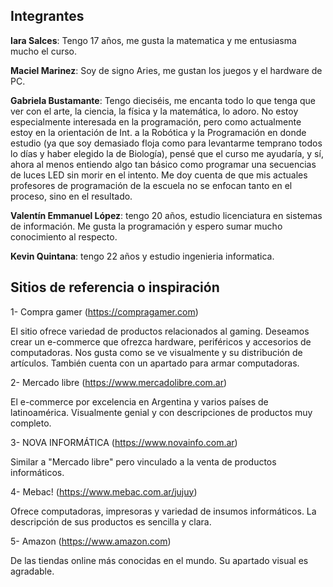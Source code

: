 ﻿## Integrantes

**Iara Salces**: Tengo 17 años, me gusta la matematica y me entusiasma mucho el curso.

**Maciel Marinez**: Soy de signo Aries, me gustan los juegos y el hardware de PC.

**Gabriela Bustamante**: Tengo dieciséis, me encanta todo lo que tenga que ver con el arte, la ciencia, la física y la matemática, lo adoro. No estoy especialmente interesada en la programación, pero como actualmente estoy en la orientación de Int. a la Robótica y la Programación en donde estudio (ya que soy demasiado floja como para levantarme temprano todos lo días y haber elegido la de Biología), pensé que el curso me ayudaría, y sí, ahora al menos entiendo algo tan básico como programar una secuencias de luces LED sin morir en el intento. Me doy cuenta de que mis actuales profesores de programación de la escuela no se enfocan tanto en el proceso, sino en el resultado.

**Valentín Emmanuel López**: tengo 20 años, estudio licenciatura en sistemas de información. Me gusta la programación y espero sumar mucho conocimiento al respecto.

**Kevin Quintana**: tengo 22 años y estudio ingenieria informatica.

## Sitios de referencia o inspiración

1- Compra gamer (https://compragamer.com)

 El sitio ofrece variedad de productos relacionados al gaming. Deseamos crear un e-commerce que ofrezca hardware, periféricos y accesorios de computadoras.
 Nos gusta como se ve visualmente y su distribución de artículos. También cuenta con un apartado para armar computadoras.

2- Mercado libre (https://www.mercadolibre.com.ar)

 El e-commerce por excelencia en Argentina y varios países de latinoamérica. Visualmente genial y con descripciones de productos muy completo.

 3- NOVA INFORMÁTICA (https://www.novainfo.com.ar)

 Similar a "Mercado libre" pero vinculado a la venta de productos informáticos.

4- Mebac! (https://www.mebac.com.ar/jujuy)

 Ofrece computadoras, impresoras y variedad de insumos informáticos. La descripción de sus productos es sencilla y clara.

5- Amazon (https://www.amazon.com)

 De las tiendas online más conocidas en el mundo. Su apartado visual es agradable.
